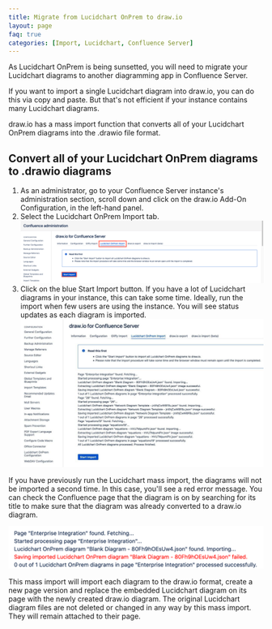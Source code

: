 ```yaml
---
title: Migrate from Lucidchart OnPrem to draw.io
layout: page
faq: true
categories: [Import, Lucidchart, Confluence Server]
---
```


As Lucidchart OnPrem is being sunsetted, you will need to migrate your Lucidchart diagrams to another diagramming app in Confluence Server.

If you want to import a single Lucidchart diagram into draw.io, you can do this via copy and paste. But that's not efficient if your instance contains many Lucidchart diagrams.

draw.io has a mass import function that converts all of your Lucidchart OnPrem diagrams into the .drawio file format.

## Convert all of your Lucidchart OnPrem diagrams to .drawio diagrams

1. As an administrator, go to your Confluence Server instance's administration section, scroll down and click on the draw.io Add-On Configuration, in the left-hand panel.
2. Select the Lucidchart OnPrem Import tab.
<br /><img src="/assets/img/blog/lucidchart-onprem-import-start.png" style="max-width:100%;height:auto;" alt="Start the mass import of all Lucidchart OnPrem diagrams to draw.io in Confluence Server">
3. Click on the blue Start Import button. If you have a lot of Lucidchart diagrams in your instance, this can take some time. Ideally, run the import when few users are using the instance. You will see status updates as each diagram is imported.
<br /><img src="/assets/img/blog/lucidchart-onprem-import-report.png" style="max-width:100%;height:auto;" alt="Check the import report after the Lucidchart OnPrem mass import to draw.io in Confluence Server finished">

If you have previously run the Lucidchart mass import, the diagrams will not be imported a second time. In this case, you'll see a red error message. You can check the Confluence page that the diagram is on by searching for its title to make sure that the diagram was already converted to a draw.io diagram.

<img src="/assets/img/blog/lucidchart-onprem-import-skip-file.png" style="max-width:100%;height:auto;" alt="Previously converted diagrams from Lucidchart OnPrem to draw.io won't be converted again">

This mass import will import each diagram to the draw.io format, create a new page version and replace the embedded Lucidchart diagram on its page with the newly created draw.io diagram. The original Lucidchart diagram files are not deleted or changed in any way by this mass import. They will remain attached to their page.
